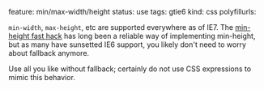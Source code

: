 feature: min/max-width/height
status: use
tags: gtie6
kind: css
polyfillurls:

`min-width`, `max-height`, etc are supported everywhere as of IE7. The [min-height fast hack](http://www.dustindiaz.com/min-height-fast-hack/) has long been a reliable way of implementing min-height, but as many have sunsetted IE6 support, you likely don't need to worry about fallback anymore.

Use all you like without fallback; certainly do not use CSS expressions to mimic this behavior.
